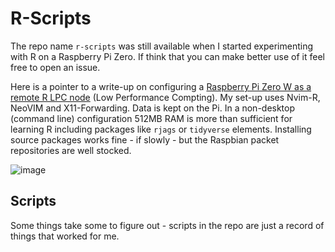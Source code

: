 # R-Scripts

The repo name `r-scripts` was still available when I started experimenting with R on a Raspberry Pi Zero. If think that you can make better use of it feel free to open an issue.

Here is a pointer to a write-up on configuring a [Raspberry Pi Zero W as a remote R LPC node](https://gist.github.com/TG9541/4b776abd1238c9c226f7f6261e4f29b1) (Low Performance Compting). My set-up uses Nvim-R, NeoVIM and X11-Forwarding. Data is kept on the Pi. In a non-desktop (command line) configuration 512MB RAM is more than sufficient for learning R including packages like `rjags` or `tidyverse` elements. Installing source packages works fine - if slowly -  but the Raspbian packet repositories are well stocked.

![image](https://user-images.githubusercontent.com/5466977/147492958-6c1d3a91-50f2-4e3a-8762-5016e287324d.png)

## Scripts

Some things take some to figure out - scripts in the repo are just a record of things that worked for me.
